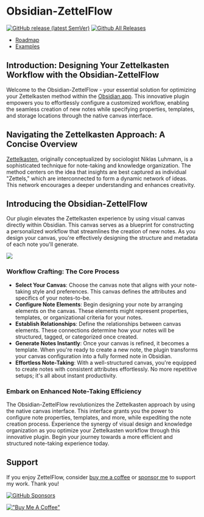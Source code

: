 # Obsidian-ZettelFlow
[![GitHub release (latest SemVer)](https://img.shields.io/github/v/release/RafaelGB/Obsidian-ZettelFlow?style=for-the-badge&sort=semver)](https://github.com/RafaelGB/Obsidian-ZettelFlow/releases/latest)
[![Github All Releases](https://img.shields.io/github/downloads/RafaelGB/Obsidian-ZettelFlow/total?style=for-the-badge)]()

- [Roadmap](https://github.com/users/RafaelGB/projects/9/views/1)
- [Examples](https://github.com/RafaelGB/Obsidian-ZettelFlow/tree/main/WorkFlow%20Test)

## Introduction: Designing Your Zettelkasten Workflow with the Obsidian-ZettelFlow
Welcome to the Obsidian-ZettelFlow - your essential solution for optimizing your Zettelkasten method within the [Obsidian app](https://obsidian.md/). This innovative plugin empowers you to effortlessly configure a customized workflow, enabling the seamless creation of new notes while specifying properties, templates, and storage locations through the native canvas interface.

## Navigating the Zettelkasten Approach: A Concise Overview
[Zettelkasten](https://zettelkasten.de/), originally conceptualized by sociologist Niklas Luhmann, is a sophisticated technique for note-taking and knowledge organization. The method centers on the idea that insights are best captured as individual "Zettels," which are interconnected to form a dynamic network of ideas. This network encourages a deeper understanding and enhances creativity.

## Introducing the Obsidian-ZettelFlow
Our plugin elevates the Zettelkasten experience by using visual canvas directly within Obsidian. This canvas serves as a blueprint for constructing a personalized workflow that streamlines the creation of new notes. As you design your canvas, you're effectively designing the structure and metadata of each note you'll generate.

![](docs/resources/readme-intro.gif)

### Workflow Crafting: The Core Process
- **Select Your Canvas**: Choose the canvas note that aligns with your note-taking style and preferences. This canvas defines the attributes and specifics of your notes-to-be.
- **Configure Note Elements**: Begin designing your note by arranging elements on the canvas. These elements might represent properties, templates, or organizational criteria for your notes.
- **Establish Relationships**: Define the relationships between canvas elements. These connections determine how your notes will be structured, tagged, or categorized once created.
- **Generate Notes Instantly**: Once your canvas is refined, it becomes a template. When you're ready to create a new note, the plugin transforms your canvas configuration into a fully formed note in Obsidian.
- **Effortless Note-Taking**: With a well-structured canvas, you're equipped to create notes with consistent attributes effortlessly. No more repetitive setups; it's all about instant productivity.

### Embark on Enhanced Note-Taking Efficiency
The Obsidian-ZettelFlow revolutionizes the Zettelkasten approach by using the native canvas interface. This interface grants you the power to configure note properties, templates, and more, while expediting the note creation process. Experience the synergy of visual design and knowledge organization as you optimize your Zettelkasten workflow through this innovative plugin. Begin your journey towards a more efficient and structured note-taking experience today.

## Support
If you enjoy ZettelFlow, consider [buy me a coffee](https://www.buymeacoffee.com/5tsytn22v9Z) or [sponsor me](https://github.com/sponsors/RafaelGB) to support my work. Thank you!

[![GitHub Sponsors](https://img.shields.io/github/sponsors/RafaelGB?label=Sponsor&logo=GitHub%20Sponsors&style=for-the-badge)](https://github.com/sponsors/RafaelGB)

[!["Buy Me A Coffee"](https://www.buymeacoffee.com/assets/img/custom_images/orange_img.png)](https://www.buymeacoffee.com/5tsytn22v9Z)

